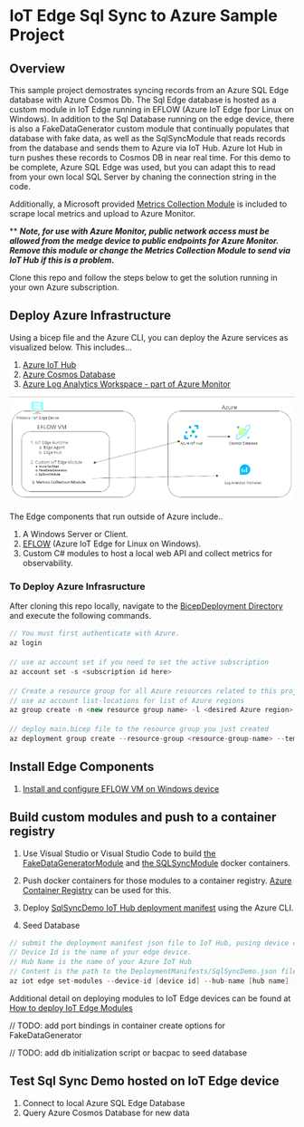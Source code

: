 # IoT Edge Sql Sync to Azure Sample Project

## Overview

This sample project demostrates syncing records from an Azure SQL Edge database with Azure Cosmos Db.  The Sql Edge database is hosted as a custom module in IoT Edge running in EFLOW (Azure IoT Edge fpor Linux on Windows).  In addition to the Sql Database running on the edge device, there is also a FakeDataGenerator custom module that continually populates that database with fake data, as well as the SqlSyncModule that reads records from the database and sends them to Azure via IoT Hub. Azure Iot Hub in turn pushes these records to Cosmos DB in near real time.  For this demo to be complete, Azure SQL Edge was used, but you can adapt this to read from your own local SQL Server by chaning the connection string in the code. 

Additionally, a Microsoft provided [Metrics Collection Module](https://learn.microsoft.com/en-us/azure/iot-edge/how-to-collect-and-transport-metrics?view=iotedge-1.4&tabs=iothub#enable-in-restricted-network-access-scenarios) is included to scrape local metrics and upload to Azure Monitor. 

** _**Note, for use with Azure Monitor, public network access must be allowed from the medge device to public endpoints for Azure Monitor.  Remove this module or change the Metrics Collection Module to send via IoT Hub if this is a problem.**_ 

Clone this repo and follow the steps below to get the solution running in your own Azure subscription.

## Deploy Azure Infrastructure

Using a bicep file and the Azure CLI, you can deploy the Azure services as visualized below.  This includes...
1. [Azure IoT Hub](https://azure.microsoft.com/en-us/products/iot-hub/)
2. [Azure Cosmos Database](https://azure.microsoft.com/en-us/products/cosmos-db/)
3. [Azure Log Analytics Workspace - part of Azure Monitor](https://azure.microsoft.com/en-us/products/monitor/)


![Azure Infra Overview](./Docs/azure-architecture.png)

The Edge components that run outside of Azure include..
1. A Windows Server or Client.
2. [EFLOW](https://learn.microsoft.com/en-us/azure/iot-edge/iot-edge-for-linux-on-windows?view=iotedge-1.4) (Azure IoT Edge for Linux on Windows).
3. Custom C# modules to host a local web API and collect metrics for observability.
### To Deploy Azure Infrasructure
After cloning this repo locally, navigate to the [BicepDeployment Directory](..BicepDeployment/) and execute the following commands.  
```C#	
// You must first authenticate with Azure.
az login

// use az account set if you need to set the active subscription
az account set -s <subscription id here>

// Create a resource group for all Azure resources related to this project
// use az account list-locations for list of Azure regions
az group create -n <new resource group name> -l <desired Azure region>

// deploy main.bicep file to the resource group you just created
az deployment group create --resource-group <resource-group-name> --template-file main.bicep
```

## Install  Edge Components

1. [Install and configure EFLOW VM on Windows device](https://learn.microsoft.com/en-us/azure/iot-edge/how-to-provision-single-device-linux-on-windows-symmetric?view=iotedge-1.4&tabs=azure-portal)

## Build custom modules and push to a container registry

1. Use Visual Studio or Visual Studio Code to build [the FakeDataGeneratorModule](./FakeTicketGeneratorModule/) and [the SQLSyncModule](./SQLSyncModule2/) docker containers.

2. Push docker containers for those modules to a container registry. [Azure Container Registry](https://learn.microsoft.com/en-us/azure/container-registry/) can be used for this.

3. Deploy [SqlSyncDemo IoT Hub deployment manifest](./DeplymentManifests/SqlSyncDemo.json) using the Azure CLI.

4. Seed Database

```C#
// submit the deployment manifest json file to IoT Hub, pusing device configuration down to the named device.
// Device Id is the name of your edge device.  
// Hub Name is the name of your Azure IoT Hub
// Content is the path to the DeploymentManifests/SqlSyncDemo.json file
az iot edge set-modules --device-id [device id] --hub-name [hub name] --content [file path]

```


Additional detail on deploying modules to IoT Edge devices can be found at  [How to deploy IoT Edge Modules](https://learn.microsoft.com/en-us/azure/iot-edge/how-to-deploy-modules-portal?view=iotedge-1.4)

// TODO: add port bindings in container create options for FakeDataGenerator

// TODO: add db initialization script or bacpac to seed database

## Test Sql Sync Demo hosted on IoT Edge device

1. Connect to local Azure SQL Edge Database
2. Query Azure Cosmos Database for new data



